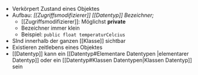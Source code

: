 - Verkörpert Zustand eines Objektes 
- Aufbau: *[[Zugriffsmodifizierer]] [[Datentyp]] Bezeichner;* 
	- [[Zugriffsmodifizierer]]: Möglichst **private**
	- Bezeichner immer klein
	- Beispiel: `public float temperaturCelcius`
- SInd innerhalb der ganzen [[Klasse]] sichtbar
- Existieren zeitlebens eines Objektes
- [[Datentyp]] kann ein [[Datentyp#Elementare Datentypen |elementarer Datentyp]]  oder ein  [[Datentyp#Klassen Datentypen|Klassen Datentyp]] sein